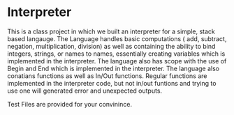 # Interpreter
This is a class project in which we built an interpreter for a simple, stack based langauge.
The Language handles basic computations ( add, subtract, negation, multiplication, division) as well as containing the ability to bind integers, strings, or names to names, essentially creating variables which is implemented in the interpreter.
The language also has scope with the use of Begin and End which is implemented in the interpreter.
The language also conatians functions as well as In/Out functions. Regular functions are implemented in the interpreter code, but not in/out funtions and trying to use one will generated error and unexpected outputs.

Test Files are provided for your convinince.



